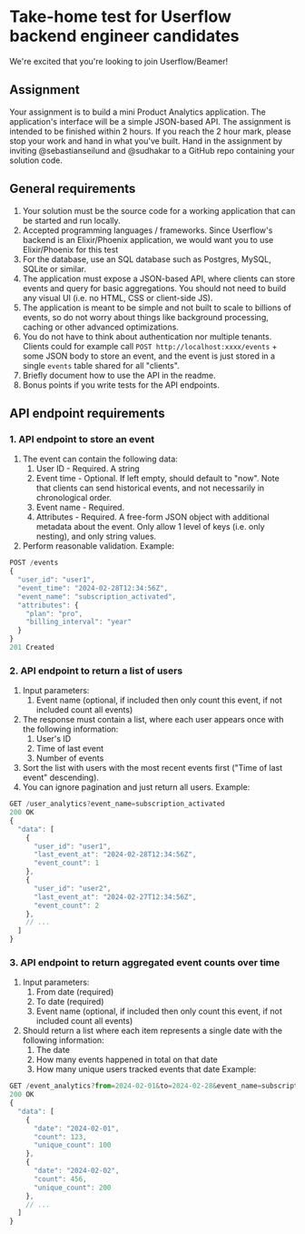 

# Take-home test for Userflow backend engineer candidates
We're excited that you're looking to join Userflow/Beamer!
## Assignment
Your assignment is to build a mini Product Analytics application. The application's interface will be a simple JSON-based API.
The assignment is intended to be finished within 2 hours. If you reach the 2 hour mark, please stop your work and hand in what you've built.
Hand in the assignment by inviting @sebastianseilund and @sudhakar to a GitHub repo containing your solution code.
## General requirements
1. Your solution must be the source code for a working application that can be started and run locally.
2. Accepted programming languages / frameworks. Since Userflow's backend is an Elixir/Phoenix application, we would want you to use Elixir/Phoenix for this test
3. For the database, use an SQL database such as Postgres, MySQL, SQLite or similar.
4. The application must expose a JSON-based API, where clients can store events and query for basic aggregations. You should not need to build any visual UI (i.e. no HTML, CSS or client-side JS).
5. The application is meant to be simple and not built to scale to billions of events, so do not worry about things like background processing, caching or other advanced optimizations.
6. You do not have to think about authentication nor multiple tenants. Clients could for example call `POST http://localhost:xxxx/events` + some JSON body to store an event, and the event is just stored in a single `events` table shared for all "clients".
7. Briefly document how to use the API in the readme.
8. Bonus points if you write tests for the API endpoints.
## API endpoint requirements
### 1. API endpoint to store an event
1. The event can contain the following data:
   1. User ID - Required. A string
   2. Event time - Optional. If left empty, should default to "now". Note that clients can send historical events, and not necessarily in chronological order.
   3. Event name - Required.
   4. Attributes - Required. A free-form JSON object with additional metadata about the event. Only allow 1 level of keys (i.e. only nesting), and only string values.
2. Perform reasonable validation.
Example:
```ts
POST /events
{
  "user_id": "user1",
  "event_time": "2024-02-28T12:34:56Z",
  "event_name": "subscription_activated",
  "attributes": {
    "plan": "pro",
    "billing_interval": "year"
  }
}
201 Created
```
### 2. API endpoint to return a list of users
1. Input parameters:
   1. Event name (optional, if included then only count this event, if not included count all events)
2. The response must contain a list, where each user appears once with the following information:
   1. User's ID
   2. Time of last event
   3. Number of events
3. Sort the list with users with the most recent events first ("Time of last event" descending).
4. You can ignore pagination and just return all users.
Example:
```ts
GET /user_analytics?event_name=subscription_activated
200 OK
{
  "data": [
    {
      "user_id": "user1",
      "last_event_at": "2024-02-28T12:34:56Z",
      "event_count": 1
    },
    {
      "user_id": "user2",
      "last_event_at": "2024-02-27T12:34:56Z",
      "event_count": 2
    },
    // ...
  ]
}
```
### 3. API endpoint to return aggregated event counts over time
1. Input parameters:
   1. From date (required)
   2. To date (required)
   3. Event name (optional, if included then only count this event, if not included count all events)
2. Should return a list where each item represents a single date with the following information:
   1. The date
   2. How many events happened in total on that date
   3. How many unique users tracked events that date
Example:
```ts
GET /event_analytics?from=2024-02-01&to=2024-02-28&event_name=subscription_activated
200 OK
{
  "data": [
    {
      "date": "2024-02-01",
      "count": 123,
      "unique_count": 100
    },
    {
      "date": "2024-02-02",
      "count": 456,
      "unique_count": 200
    },
    // ...
  ]
}
```